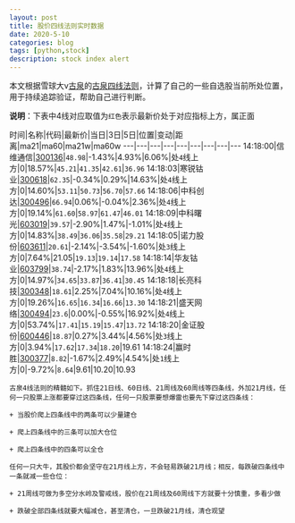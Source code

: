 ```yaml
---
layout: post
title: 股价四线法则实时数据
date: 2020-5-10
categories: blog
tags: [python,stock]
description: stock index alert
---
```



本文根据雪球大v[古泉](https://xueqiu.com/u/7148646888)的[古泉四线法则](https://xueqiu.com/7148646888/130498192)，计算了自己的一些自选股当前所处位置，用于持续追踪验证，帮助自己进行判断。

**说明**：下表中4线对应取值为`红色`表示最新价处于对应指标上方，属正面

时间|名称|代码|最新价|当日|3日|5日|位置|变动|距离|ma21|ma60|ma21w|ma60w
---|---|---|---|---|---|---|---|---
14:18:00|信维通信|[300136](https://xueqiu.com/S/SZ300136)|`48.98`|-1.43%|4.93%|6.06%|处`4`线上方|0|18.57%|`45.21`|`41.35`|`42.61`|`36.96`
14:18:03|寒锐钴业|[300618](https://xueqiu.com/S/SZ300618)|`62.35`|-0.34%|0.29%|14.63%|处`4`线上方|0|14.60%|`53.11`|`50.73`|`56.70`|`57.66`
14:18:06|中科创达|[300496](https://xueqiu.com/S/SZ300496)|`66.94`|0.06%|-0.04%|2.36%|处`4`线上方|0|19.14%|`61.60`|`58.97`|`61.47`|`46.01`
14:18:09|中科曙光|[603019](https://xueqiu.com/S/SH603019)|`39.57`|-2.90%|1.47%|-1.01%|处`4`线上方|0|14.83%|`38.49`|`36.06`|`35.58`|`29.21`
14:18:05|诺力股份|[603611](https://xueqiu.com/S/SH603611)|`20.61`|-2.14%|-3.54%|-1.60%|处`3`线上方|0|7.64%|21.05|`19.13`|`19.14`|`17.58`
14:18:14|华友钴业|[603799](https://xueqiu.com/S/SH603799)|`38.74`|-2.17%|1.83%|13.96%|处`4`线上方|0|14.97%|`34.65`|`33.87`|`36.41`|`30.45`
14:18:18|长亮科技|[300348](https://xueqiu.com/S/SZ300348)|`18.61`|2.25%|7.04%|10.16%|处`4`线上方|0|19.26%|`16.65`|`16.34`|`16.66`|`13.30`
14:18:21|盛天网络|[300494](https://xueqiu.com/S/SZ300494)|`23.6`|0.00%|-0.55%|16.92%|处`4`线上方|0|53.74%|`17.41`|`15.19`|`15.47`|`13.72`
14:18:20|金证股份|[600446](https://xueqiu.com/S/SH600446)|`18.87`|0.27%|3.44%|4.56%|处`3`线上方|0|3.94%|`17.62`|`17.34`|`18.20`|19.61
14:18:24|赢时胜|[300377](https://xueqiu.com/S/SZ300377)|`8.82`|-1.67%|2.49%|4.54%|处`1`线上方|0|-9.72%|`8.64`|9.61|10.20|10.93

```
古泉4线法则的精髓如下。抓住21日线、60日线、21周线及60周线等四条线，外加21月线，任何一只股票上涨都要穿过这四条线，任何一只股票要想爆雷也要先下穿过这四条线：

+ 当股价爬上四条线中的两条可以少量建仓

+ 爬上四条线中的三条可以加大仓位

+ 爬上四条线中的四条可以全仓

任何一只大牛，其股价都会坚守在21月线上方，不会轻易跌破21月线；相反，每跌破四条线中一条就减一些仓位：

+ 21周线可做为多空分水岭及警戒线，股价在21周线及60周线下方就要十分慎重，多看少做

+ 跌破全部四条线就要大幅减仓，甚至清仓，一旦跌破21月线，清仓观望
```